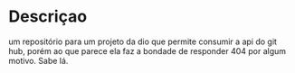 # Descriçao
um repositório para um projeto da dio que permite consumir a api do git hub, porém ao que parece ela faz a bondade de responder 404 por algum motivo. Sabe lá.